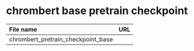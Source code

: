 
# chrombert base pretrain checkpoint

| File name | URL |
|:----------|:----|
|chrombert_pretrain_checkpoint_base| |
